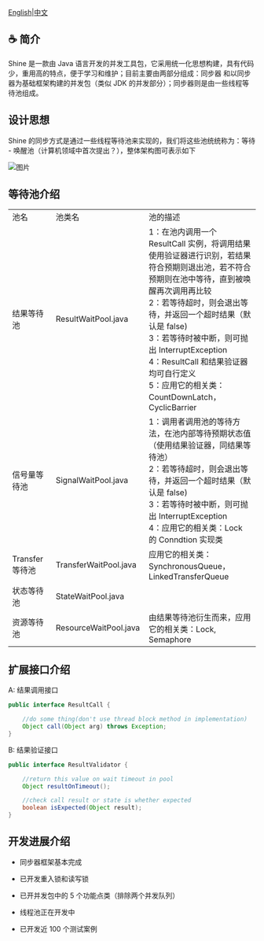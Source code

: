 [English](shine_readme_eng.md)|[中文](shine_readme_cn.md) 

## :coffee: 简介 

Shine 是一款由 Java 语言开发的并发工具包，它采用统一化思想构建，具有代码少，重用高的特点，便于学习和维护；目前主要由两部分组成：同步器 和以同步器为基础框架构建的并发包（类似 JDK 的并发部分）；同步器则是由一些线程等待池组成。

## 设计思想

Shine 的同步方式是通过一些线程等待池来实现的，我们将这些池统统称为：等待 - 唤醒池（计算机领域中首次提出？），整体架构图可表示如下

![图片](https://user-images.githubusercontent.com/32663325/210122916-87e2fe68-0e97-4ffc-809d-677f97bc2c7d.png)


## 等待池介绍

<table>
 <tr>
  <td width=200px>池名</td>
  <td width=200px>池类名</td>
  <td width=800px>池的描述</td>
 </tr>
 <tr>
  <td>结果等待池</td>
  <td>ResultWaitPool.java</td>
  <td>
     1：在池内调用一个 ResultCall 实例，将调用结果使用验证器进行识别，若结果符合预期则退出池，若不符合预期则在池中等待，直到被唤醒再次调用再比较</br>
     2：若等待超时，则会退出等待，并返回一个超时结果（默认是 false)</br>
     3：若等待时被中断，则可抛出 InterruptException</br>
     4：ResultCall 和结果验证器均可自行定义</br>
     5：应用它的相关类：CountDownLatch，CyclicBarrier</br>
   </td>
 </tr>
 
  <tr>
  <td>信号量等待池</td>
  <td>SignalWaitPool.java</td>
  <td>
      1：调用者调用池的等待方法，在池内部等待预期状态值（使用结果验证器，同结果等待池）</br>
      2：若等待超时，则会退出等待，并返回一个超时结果（默认是 false)</br>
      3：若等待时被中断，则可抛出 InterruptException</br>
      4：应用它的相关类：Lock 的 Conndtion 实现类</br>
   </td>
 </tr>
 
 <tr>
  <td>Transfer等待池</td>
  <td>TransferWaitPool.java</td>
  <td>
      应用它的相关类：SynchronousQueue，LinkedTransferQueue
   </td>
 </tr
 <tr>
  <td>状态等待池</td>
  <td>StateWaitPool.java</td>
  <td> </td>
 </tr>

 <tr>
  <td>资源等待池</td>
  <td>ResourceWaitPool.java</td>
  <td>由结果等待池衍生而来，应用它的相关类：Lock, Semaphore</td>
 </tr>
 </table>

## 扩展接口介绍

A:  结果调用接口
```java
public interface ResultCall {

    //do some thing(don't use thread block method in implementation)
    Object call(Object arg) throws Exception;
}
```

B:  结果验证接口

```java
public interface ResultValidator {

    //return this value on wait timeout in pool
    Object resultOnTimeout();

    //check call result or state is whether expected
    boolean isExpected(Object result);
}
```

## 开发进展介绍

*  同步器框架基本完成

*  已开发重入锁和读写锁

*  已开并发包中的 5 个功能点类（排除两个并发队列）

*  线程池正在开发中

*  已开发近 100 个测试案例

 
